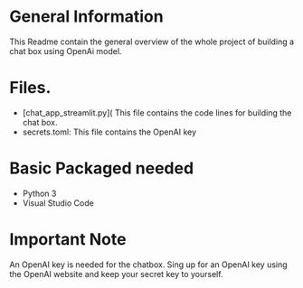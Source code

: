 # General Information
This Readme contain the general overview of the whole project of building a chat box using OpenAi model.

# Files.
* [chat_app_streamlit.py]( This file contains the code lines for building the chat box.
* secrets.toml: This file contains the OpenAI key

# Basic Packaged needed
* Python 3
* Visual Studio Code


# Important Note
An OpenAI key is needed for the chatbox. Sing up for an OpenAI key using the OpenAI website and keep your secret key to yourself.
